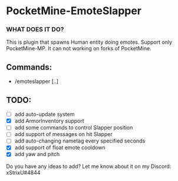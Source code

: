 # PocketMine-EmoteSlapper

### WHAT DOES IT DO?
This is plugin that spawns Human entity doing emotes. Support only PocketMine-MP. It can not working on forks of PocketMine.

## Commands:
 - /emoteslapper [..]

## TODO:
 - [ ] add auto-update system
 - [x] add ArmorInventory support
 - [ ] add some commands to control Slapper position
 - [ ] add support of messages on hit Slapper
 - [ ] add auto-changing nametag every specified seconds
 - [x] add support of float emote cooldown
 - [x] add yaw and pitch
 
Do you have any ideas to add? Let me know about it on my Discord: xStrixU#4844
